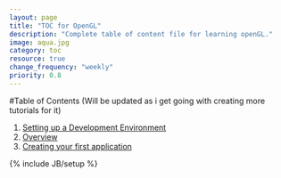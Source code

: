 ```yaml
---
layout: page
title: "TOC for OpenGL"
description: "Complete table of content file for learning openGL."
image: aqua.jpg
category: toc
resource: true
change_frequency: "weekly"
priority: 0.8
---
```


#Table of Contents (Will be updated as i get going with creating more tutorials for it)

1. [Setting up a Development Environment](/tutorials/setting-up-a-development-environment-for-opengl/01/02/2014)
2. [Overview](/tutorials/currently-in-a-phase-of-learning-opengl/12/24/2013/)
3. [Creating your first application](/tutorials/the-basics-of-opengl-part-ii/01/02/2014/) 

{% include JB/setup %}
